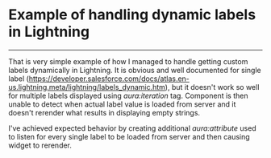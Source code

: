 # Example of handling dynamic labels in Lightning
------
That is very simple example of how I managed to handle getting custom labels dynamically in Lightning. It is obvious and well documented for single label (https://developer.salesforce.com/docs/atlas.en-us.lightning.meta/lightning/labels_dynamic.htm), but it doesn't work so well for multiple labels displayed using _aura:iteration_ tag. Component is then unable to detect when actual label value is loaded from server and it doesn't rerender what results in displaying empty strings.

I've achieved expected behavior by creating additional _aura:attribute_ used to listen for every single label to be loaded from server and then causing widget to rerender.
